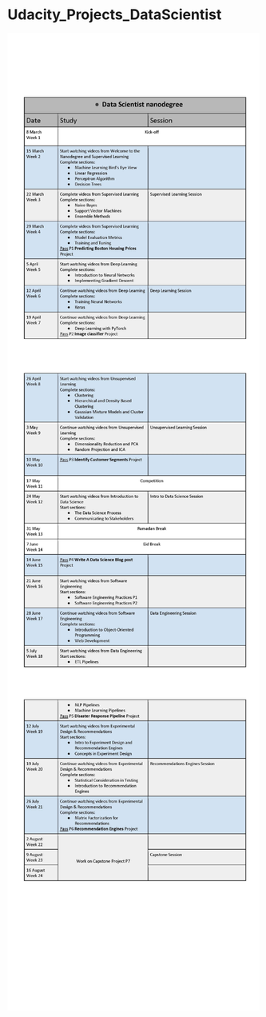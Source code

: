 # Udacity_Projects_DataScientist

<img src="Study Plan/Data Scientist nanodegree_Page_1.jpg"
     alt="Markdown Monster icon"
     style="float: left; margin-right: 10px;" />
     
<img src="Study Plan/Data Scientist nanodegree_Page_2.jpg"
     alt="Markdown Monster icon"
     style="float: left; margin-right: 10px;" />
     
<img src="Study Plan/Data Scientist nanodegree_Page_3.jpg"
     alt="Markdown Monster icon"
     style="float: left; margin-right: 10px;" />
